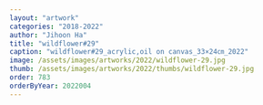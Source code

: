 ```yaml
---
layout: "artwork"
categories: "2018-2022"
author: "Jihoon Ha"
title: "wildflower#29"
caption: "wildflower#29_acrylic,oil on canvas_33×24㎝_2022"
image: /assets/images/artworks/2022/wildflower-29.jpg
thumb: /assets/images/artworks/2022/thumbs/wildflower-29.jpg
order: 783
orderByYear: 2022004
---
```

